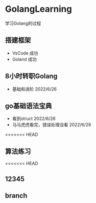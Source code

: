 # GolangLearning

学习Golang的过程

## 搭建框架
- VsCode 成功
- Goland 成功

## 8小时转职Golang
- 基础和进阶  2022/6/26

## go基础语法宝典
- 看到struct  2022/6/26
- 马马虎虎看完，错误处理没看  2022/6/29

<<<<<<< HEAD
## 算法练习

<<<<<<< HEAD

## 12345

## branch